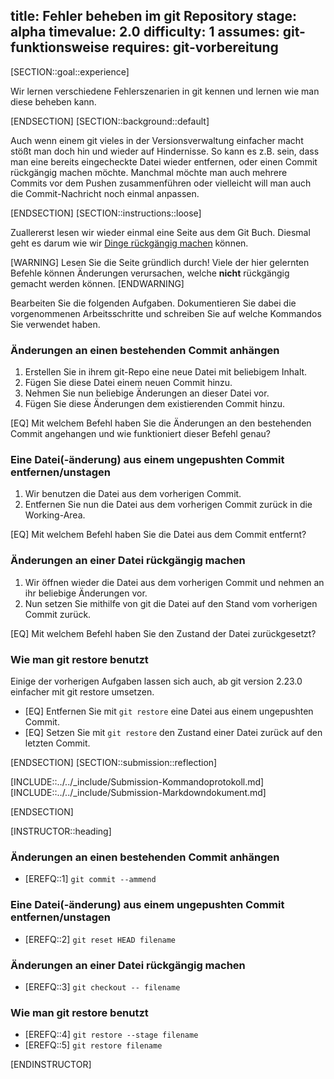 title: Fehler beheben im git Repository
stage: alpha
timevalue: 2.0
difficulty: 1
assumes: git-funktionsweise
requires: git-vorbereitung
---

[SECTION::goal::experience]

Wir lernen verschiedene Fehlerszenarien in git kennen und lernen wie man diese beheben kann.

[ENDSECTION]
[SECTION::background::default]

Auch wenn einem git vieles in der Versionsverwaltung einfacher macht stößt man doch hin und 
wieder auf Hindernisse. So kann es z.B. sein, dass man eine bereits eingecheckte Datei wieder 
entfernen, oder einen Commit rückgängig machen möchte. Manchmal möchte man auch mehrere Commits 
vor dem Pushen zusammenführen oder vielleicht will man auch die Commit-Nachricht noch einmal 
anpassen.

[ENDSECTION]
[SECTION::instructions::loose]

Zuallererst lesen wir wieder einmal eine Seite aus dem Git Buch. Diesmal geht es darum wie wir 
[Dinge rückgängig machen](https://git-scm.com/book/en/v2/Git-Basics-Undoing-Things) können.

[WARNING]
Lesen Sie die Seite gründlich durch! Viele der hier gelernten Befehle können Änderungen 
verursachen, welche **nicht** rückgängig gemacht werden können.
[ENDWARNING]

Bearbeiten Sie die folgenden Aufgaben. Dokumentieren Sie dabei die vorgenommenen Arbeitsschritte 
und schreiben Sie auf welche Kommandos Sie verwendet haben.

### Änderungen an einen bestehenden Commit anhängen

1. Erstellen Sie in ihrem git-Repo eine neue Datei mit beliebigem Inhalt.  
2. Fügen Sie diese Datei einem neuen Commit hinzu.
3. Nehmen Sie nun beliebige Änderungen an dieser Datei vor.
4. Fügen Sie diese Änderungen dem existierenden Commit hinzu.

[EQ] Mit welchem Befehl haben Sie die Änderungen an den bestehenden Commit angehangen und wie 
funktioniert dieser Befehl genau?

### Eine Datei(-änderung) aus einem ungepushten Commit entfernen/unstagen

1. Wir benutzen die Datei aus dem vorherigen Commit.
2. Entfernen Sie nun die Datei aus dem vorherigen Commit zurück in die Working-Area.

[EQ] Mit welchem Befehl haben Sie die Datei aus dem Commit entfernt?

### Änderungen an einer Datei rückgängig machen

1. Wir öffnen wieder die Datei aus dem vorherigen Commit und nehmen an ihr beliebige Änderungen vor.
2. Nun setzen Sie mithilfe von git die Datei auf den Stand vom vorherigen Commit zurück.

[EQ] Mit welchem Befehl haben Sie den Zustand der Datei zurückgesetzt?

### Wie man git restore benutzt

Einige der vorherigen Aufgaben lassen sich auch, ab git version 2.23.0 einfacher mit git restore 
umsetzen.

- [EQ] Entfernen Sie mit `git restore` eine Datei aus einem ungepushten Commit.
- [EQ] Setzen Sie mit `git restore` den Zustand einer Datei zurück auf den letzten Commit.

[ENDSECTION]
[SECTION::submission::reflection]

[INCLUDE::../../_include/Submission-Kommandoprotokoll.md]
[INCLUDE::../../_include/Submission-Markdowndokument.md]

[ENDSECTION]

[INSTRUCTOR::heading]

### Änderungen an einen bestehenden Commit anhängen

- [EREFQ::1] `git commit --ammend`

### Eine Datei(-änderung) aus einem ungepushten Commit entfernen/unstagen

- [EREFQ::2] `git reset HEAD filename`

### Änderungen an einer Datei rückgängig machen

- [EREFQ::3] `git checkout -- filename`

### Wie man git restore benutzt

- [EREFQ::4] `git restore --stage filename`
- [EREFQ::5] `git restore filename`

[ENDINSTRUCTOR]
